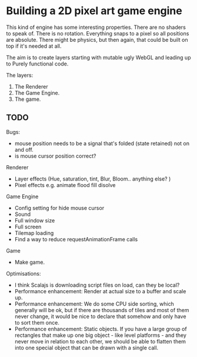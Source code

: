 # Building a 2D pixel art game engine
This kind of engine has some interesting properties.
There are no shaders to speak of.
There is no rotation.
Everything snaps to a pixel so all positions are absolute.
There might be physics, but then again, that could be built on top if it's needed at all.

The aim is to create layers starting with mutable ugly WebGL and leading up to Purely functional code.

The layers:
1. The Renderer
2. The Game Engine.
3. The game.

## TODO



Bugs:
- mouse position needs to be a signal that's folded (state retained) not on and off.
- is mouse cursor position correct?

Renderer
- Layer effects (Hue, saturation, tint, Blur, Bloom.. anything else? )
- Pixel effects e.g. animate flood fill disolve

Game Engine
- Config setting for hide mouse cursor
- Sound
- Full window size
- Full screen
- Tilemap loading
- Find a way to reduce requestAnimationFrame calls

Game
- Make game.

Optimisations:
- I think Scalajs is downloading script files on load, can they be local?
- Performance enhancement: Render at actual size to a buffer and scale up.
- Performance enhancement: We do some CPU side sorting, which generally will be ok, but if there are thousands of tiles
  and most of them never change, it would be nice to declare that somehow and only have to sort them once.
- Performance enhancement: Static objects. If you have a large group of rectangles that make up one big object - like
  level platforms - and they never move in relation to each other, we should be able to flatten them into one special
  object that can be drawn with a single call.
